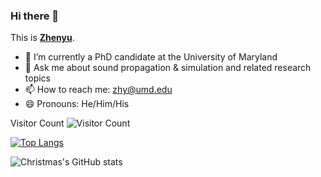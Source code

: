 ### Hi there 👋


This is **[Zhenyu](https://royjames.github.io/zhy/)**. 

- 🔭 I’m currently a PhD candidate at the University of Maryland
- 💬 Ask me about sound propagation & simulation and related research topics
- 📫 How to reach me: zhy@umd.edu
- 😄 Pronouns: He/Him/His


Visitor Count ![Visitor Count](https://profile-counter.glitch.me/royjames/count.svg)

[![Top Langs](https://github-readme-stats.vercel.app/api/top-langs/?username=royjames&layout=compact)](https://github.com/Christmas/github-readme-stats)


![Christmas's GitHub stats](https://github-readme-stats.vercel.app/api?username=royjames&show_icons=true&theme=tokyonight)
